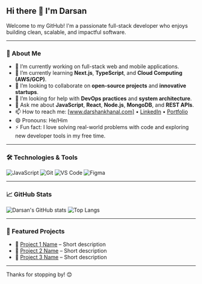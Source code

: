 ## Hi there 👋 I'm Darsan

Welcome to my GitHub! I'm a passionate full-stack developer who enjoys building clean, scalable, and impactful software.

---

### 🚀 About Me

- 🔭 I’m currently working on full-stack web and mobile applications.
- 🌱 I’m currently learning **Next.js**, **TypeScript**, and **Cloud Computing (AWS/GCP)**.
- 👯 I’m looking to collaborate on **open-source projects** and **innovative startups**.
- 🤔 I’m looking for help with **DevOps practices** and **system architecture**.
- 💬 Ask me about **JavaScript**, **React**, **Node.js**, **MongoDB**, and **REST APIs**.
- 📫 How to reach me: [www.darshankhanal.com] • [LinkedIn](https://www.linkedin.com/in/darsan-khanal-16a709309/) • [Portfolio](https://yourportfolio.com)
- 😄 Pronouns: He/Him
- ⚡ Fun fact: I love solving real-world problems with code and exploring new developer tools in my free time.

---

### 🛠️ Technologies & Tools

![JavaScript](https://img.shields.io/badge/-JavaScript-black?style=flat-square&logo=javascript)
![Git](https://img.shields.io/badge/-Git-black?style=flat-square&logo=git)
![VS Code](https://img.shields.io/badge/-VS%20Code-black?style=flat-square&logo=visual-studio-code)
![Figma](https://img.shields.io/badge/-Figma-black?style=flat-square&logo=figma)

---

### 📈 GitHub Stats

![Darsan's GitHub stats](https://github-readme-stats.vercel.app/api?username=Darsan01&show_icons=true&theme=radical)
![Top Langs](https://github-readme-stats.vercel.app/api/top-langs/?username=Darsan01&layout=compact&theme=radical)

---

### 🧰 Featured Projects

- 🔹 [Project 1 Name](https://github.com/yourusername/project1) – Short description
- 🔹 [Project 2 Name](https://github.com/yourusername/project2) – Short description
- 🔹 [Project 3 Name](https://github.com/yourusername/project3) – Short description

---

Thanks for stopping by! 😊
